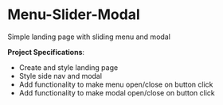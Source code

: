 # Menu-Slider-Modal

Simple landing page with sliding menu and modal

**Project Specifications**:

- Create and style landing page
- Style side nav and modal
- Add functionality to make menu open/close on button click
- Add functionality to make modal open/close on button click
